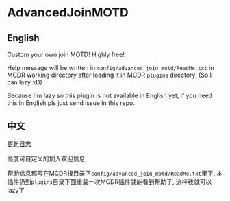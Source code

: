 # AdvancedJoinMOTD

## English

Custom your own join MOTD! Highly free!

Help message will be written in `config/advanced_join_motd/ReadMe.txt` in MCDR working directory after loading it in MCDR `plugins` directory. (So I can lazy xD)

Because I'm lazy so this plugin is not available in English yet, if you need this in English pls just send issue in this repo.

## 中文

[更新日志](./changelog.log)

高度可自定义的加入欢迎信息

帮助信息都写在MCDR根目录下`config/advanced_join_motd/ReadMe.txt`里了, 本插件扔到`plugins`目录下面重载一次MCDR插件就能看到帮助了, 这样我就可以lazy了

